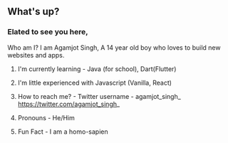 ## What's up?

<!--
**Agamjot13Singh/Agamjot13Singh** is a ✨ _special_ ✨ repository because its `README.md` (this file) appears on your GitHub profile.

Here are some ideas to get you started:

- 🔭 I’m currently working on ...
- 🌱 I’m currently learning ...
- 👯 I’m looking to collaborate on ...
- 🤔 I’m looking for help with ...
- 💬 Ask me about ...
- 📫 How to reach me: ...
- 😄 Pronouns: ...
- ⚡ Fun fact: ...
-->
### Elated to see you here, 
Who am I? I am Agamjot Singh, A 14 year old boy who loves to build new websites and apps.

1. I'm currently learning - Java (for school), Dart(Flutter)

2. I'm little experienced with Javascript (Vanilla, React)

2. How to reach me? - Twitter username - agamjot_singh_ https://twitter.com/agamjot_singh_

3. Pronouns - He/Him

4. Fun Fact - I am a homo-sapien

